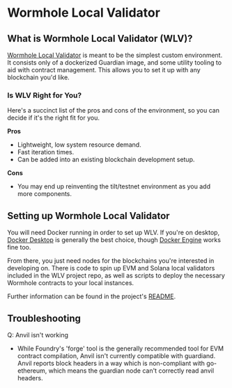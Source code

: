 # Wormhole Local Validator

## What is Wormhole Local Validator (WLV)?

[Wormhole Local Validator](https://github.com/wormhole-foundation/xdapp-book/tree/main/projects/wormhole-local-validator) is meant to be the simplest custom environment. It consists only of a dockerized Guardian image, and some utility tooling to aid with contract management. This allows you to set it up with any blockchain you'd like.

### Is WLV Right for You?

Here's a succinct list of the pros and cons of the environment, so you can decide if it's the right fit for you.

**Pros**

- Lightweight, low system resource demand.
- Fast iteration times.
- Can be added into an existing blockchain development setup.

**Cons**

- You may end up reinventing the tilt/testnet environment as you add more components.

## Setting up Wormhole Local Validator

You will need Docker running in order to set up WLV. If you're on desktop, [Docker Desktop](https://docs.docker.com/get-docker/) is generally the best choice, though [Docker Engine](https://docs.docker.com/engine/) works fine too.

From there, you just need nodes for the blockchains you're interested in developing on. There is code to spin up EVM and Solana local validators included in the WLV project repo, as well as scripts to deploy the necessary Wormhole contracts to your local instances.

Further information can be found in the project's [README](https://github.com/wormhole-foundation/xdapp-book/blob/main/projects/wormhole-local-validator/README.md).

## Troubleshooting

Q: Anvil isn't working

- While Foundry's 'forge' tool is the generally recommended tool for EVM contract compilation, Anvil isn't currently compatible with guardiand. Anvil reports block headers in a way which is non-compliant with go-ethereum, which means the guardian node can't correctly read anvil headers.

